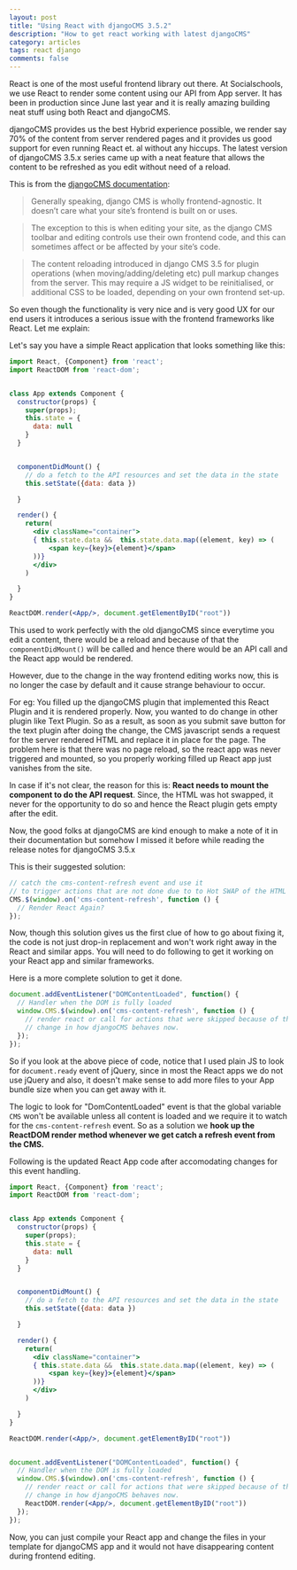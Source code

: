 ```yaml
---
layout: post
title: "Using React with djangoCMS 3.5.2"
description: "How to get react working with latest djangoCMS"
category: articles
tags: react django
comments: false
---
```


React is one of the most useful frontend library out there. At Socialschools, we use React to render some content using our API from App server. It has been in production since June last year and it is really amazing building neat stuff using both React and djangoCMS.

djangoCMS provides us the best Hybrid experience possible, we render say 70% of the content from server rendered pages and it provides us good support for even running React et. al without any hiccups. The latest version of djangoCMS 3.5.x series came up with a neat feature that allows the content to be refreshed as you edit without need of a reload.

This is from the [djangoCMS documentation](http://docs.django-cms.org/en/latest/topics/frontend-integration.html):

> Generally speaking, django CMS is wholly frontend-agnostic. It doesn’t care what your site’s frontend is built on or uses.

> The exception to this is when editing your site, as the django CMS toolbar and editing controls use their own frontend code, and this can sometimes affect or be affected by your site’s code.

> The content reloading introduced in django CMS 3.5 for plugin operations (when moving/adding/deleting etc) pull markup changes from the server. This may require a JS widget to be reinitialised, or additional CSS to be loaded, depending on your own frontend set-up.


So even though the functionality is very nice and is very good UX for our end users it introduces a serious issue with the frontend frameworks like React. Let me explain:


Let's say you have a simple React application that looks something like this:


```jsx
import React, {Component} from 'react';
import ReactDOM from 'react-dom';


class App extends Component {
  constructor(props) {
    super(props);
    this.state = {
      data: null
    }
  }


  componentDidMount() {
    // do a fetch to the API resources and set the data in the state
    this.setState({data: data })

  }

  render() {
    return(
      <div className="container">
      { this.state.data &&  this.state.data.map((element, key) => (
          <span key={key}>{element}</span>
      ))}
      </div>
    )

  }
}

ReactDOM.render(<App/>, document.getElementByID("root"))
```

This used to work perfectly with the old djangoCMS since everytime you edit a content, there would be a reload and because of that the `componentDidMount()` will be called and hence there would be an API call and the React app would be rendered.

However, due to the change in the way frontend editing works now, this is no longer the case by default and it cause strange behaviour to occur.

For eg: You filled up the djangoCMS plugin that implemented this React Plugin and it is rendered properly. Now, you wanted to do change in other plugin like Text Plugin. So as a result, as soon as you submit save button for the text plugin after doing the change, the CMS javascript sends a request for the server rendered HTML and replace it in place for the page. The problem here is that there was no page reload, so the react app was never triggered and mounted, so you properly working filled up React app just vanishes from the site.

In case if it's not clear, the reason for this is: **React needs to mount the component to do the API request**. Since, the HTML was hot swapped, it never for the opportunity to do so and hence the React plugin gets empty after the edit.

Now, the good folks at djangoCMS are kind enough to make a note of it in their documentation but somehow I missed it before while reading the release notes for djangoCMS 3.5.x

This is their suggested solution:

```js
// catch the cms-content-refresh event and use it
// to trigger actions that are not done due to to Hot SWAP of the HTML
CMS.$(window).on('cms-content-refresh', function () {
  // Render React Again?
});
```

Now, though this solution gives us the first clue of how to go about fixing it, the code is not just drop-in replacement and won't work right away in the React and similar apps. You will need to do following to get it working on your React app and similar frameworks.

Here is a more complete solution to get it done.

```js
document.addEventListener("DOMContentLoaded", function() {
  // Handler when the DOM is fully loaded
  window.CMS.$(window).on('cms-content-refresh', function () {
    // render react or call for actions that were skipped because of the
    // change in how djangoCMS behaves now.
  });
});
```

So if you look at the above piece of code, notice that I used plain JS to look for `document.ready` event of jQuery, since in most the React apps we do not use jQuery and also, it doesn't make sense to add more files to your App bundle size when you can get away with it.

The logic to look for "DomContentLoaded" event is that the global variable `CMS` won't be available unless all content is loaded and we require it to watch for the `cms-content-refresh` event. So as a solution we **hook up the ReactDOM render method whenever we get catch a refresh event from the CMS.**

Following is the updated React App code after accomodating changes for this event handling.


```jsx
import React, {Component} from 'react';
import ReactDOM from 'react-dom';


class App extends Component {
  constructor(props) {
    super(props);
    this.state = {
      data: null
    }
  }


  componentDidMount() {
    // do a fetch to the API resources and set the data in the state
    this.setState({data: data })

  }

  render() {
    return(
      <div className="container">
      { this.state.data &&  this.state.data.map((element, key) => (
          <span key={key}>{element}</span>
      ))}
      </div>
    )

  }
}

ReactDOM.render(<App/>, document.getElementByID("root"))


document.addEventListener("DOMContentLoaded", function() {
  // Handler when the DOM is fully loaded
  window.CMS.$(window).on('cms-content-refresh', function () {
    // render react or call for actions that were skipped because of the
    // change in how djangoCMS behaves now.
    ReactDOM.render(<App/>, document.getElementByID("root"))
  });
});

```


Now, you can just compile your React app and change the files in your template for djangoCMS app and it would not have disappearing content during frontend editing.


